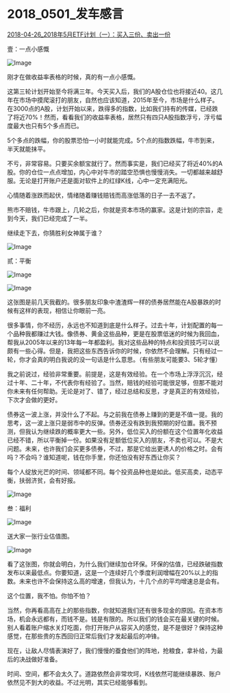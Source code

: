 # 2018_0501_发车感言

[2018-04-26_2018年5月ETF计划（一）：买入三份、卖出一份](https://mp.weixin.qq.com/s?__biz=MzIwMTIzNDMwNA==&mid=2653408792&idx=1&sn=243af5873781e76bcae38e55c98dc9a3&chksm=8d226cf7ba55e5e1c34ed21e5b0e0d1333c91bc691f7bcd9abc54cab44c5d3b409c52c03bf81&scene=27#wechat_redirect)





壹：一点小感慨



![Image](https://mmbiz.qpic.cn/mmbiz_png/SEPick5M9xjPKL7C39mXqFx4M5rgkJPF4TSecuSNWePnMdkrrrlib9sSBJEFahx71RGDaa6GsH439vlDibkX1pOCw/640?wx_fmt=png&tp=webp&wxfrom=5&wx_lazy=1&wx_co=1)

刚才在做收益率表格的时候，真的有一点小感慨。



这第三轮计划开始至今将满三年。今天买入后，我们的A股仓位也将接近40。这几年在市场中摸爬滚打的朋友，自然也应该知道，2015年至今，市场是什么样子。在3000点的A股，计划开始以来，跌得多的指数，比如我们持有的传媒，已经跌了将近70%！然而，看看我们的收益率表格，居然只有四只A股指数浮亏，浮亏幅度最大也只有5个多点而已。



5个多点的跌幅，你的股票恐怕一小时就能完成。5个点的指数跌幅，牛市到来，半天就能抹平。



不亏，非常容易。只要买余额宝就行了。然而事实是，我们已经买了将近40%的A股。你的仓位一点点增加，内心中对牛市的踏空恐惧也慢慢消失。一切都越来越舒服。无论是打开账户还是面对软件上的红绿K线，心中一定充满阳光。



心情随着涨跌而起伏，情绪随着赚钱赔钱而高涨低落的日子一去不返了。



熊市不赔钱，牛市跟上，几轮之后，你就是资本市场的赢家。这是计划的宗旨，走到今天，我们已经完成了一半。



继续走下去，你猜胜利女神属于谁？



![Image](https://mmbiz.qpic.cn/mmbiz_png/SEPick5M9xjPKL7C39mXqFx4M5rgkJPF4ZIbeSuUK2yBKqicEG5zmkERsaq4DPjnWoXUB8yaibSOfgrNfeuNmIz8w/640?wx_fmt=png&tp=webp&wxfrom=5&wx_lazy=1&wx_co=1)











贰：平衡



![Image](https://mmbiz.qpic.cn/mmbiz_png/SEPick5M9xjPKL7C39mXqFx4M5rgkJPF4TSecuSNWePnMdkrrrlib9sSBJEFahx71RGDaa6GsH439vlDibkX1pOCw/640?wx_fmt=png&tp=webp&wxfrom=5&wx_lazy=1&wx_co=1)



![Image](https://mmbiz.qpic.cn/mmbiz_jpg/SEPick5M9xjPKL7C39mXqFx4M5rgkJPF4a01PZvUj0JibmfA98kicriacUTEWCh0Sk51MXxfRR9iaEcIk6byPQtlTaQ/640?wx_fmt=jpeg&tp=webp&wxfrom=5&wx_lazy=1&wx_co=1)



这张图是前几天我截的。很多朋友印象中渣渣辉一样的债券居然能在A股暴跌的时候有这样的表现，相信让你眼前一亮。

 

很多事情，你不经历，永远也不知道到底是什么样子。过去十年，计划配置的每一个品种我都赚过大钱。像债券、黄金这些品种，更是在股票低迷的时候为我回血，帮我从2005年以来的13年每一年都盈利。我对这些品种的特点和投资技巧可以说颇有一些心得。但是，我把这些东西告诉你的时候，你依然不会理解。只有经过一轮，你才会真的明白我说的没一句话是什么意思。（有些朋友可能要3、5轮才懂）

 

我之前说过，经验非常重要。前提是，这是有效经验。在一个市场上浮浮沉沉，经过十年、二十年，不代表你有经验了。当然，赔钱的经验可能很足够，但那不能对你未来有任何帮助。无论是对了、错了，经过总结和反思，才是真正的有效经验，下次才会做的更好。

 

债券这一波上涨，并没什么了不起。与之前我在债券上赚到的更是不值一提。我的思考，这一波上涨只是弱市中的反弹。债券还没有跌到我预期的好位置。我不预测，但我认为继续跌的概率更大一些。另外，低位买入的份额在这个位置年化收益已经不错，所以平衡掉一份。如果没有足额低位买入的朋友，不卖也可以。不是大问题。未来，也许我们会买更多债券，不过，那是它给出更诱人的价格之时。会有吗？不会吗？谁知道呢，钱在你手里，你还怕没有好东西让你买？

 

每个人绽放光芒的时间、领域都不同。每个投资品种也是如此。低买高卖，动态平衡，扶弱济贫，会有好报。



![Image](https://mmbiz.qpic.cn/mmbiz_png/SEPick5M9xjPKL7C39mXqFx4M5rgkJPF4ZIbeSuUK2yBKqicEG5zmkERsaq4DPjnWoXUB8yaibSOfgrNfeuNmIz8w/640?wx_fmt=png&tp=webp&wxfrom=5&wx_lazy=1&wx_co=1)











叁：福利



![Image](https://mmbiz.qpic.cn/mmbiz_png/SEPick5M9xjPKL7C39mXqFx4M5rgkJPF4TSecuSNWePnMdkrrrlib9sSBJEFahx71RGDaa6GsH439vlDibkX1pOCw/640?wx_fmt=png&tp=webp&wxfrom=5&wx_lazy=1&wx_co=1)

送大家一张行业估值图。



![Image](https://mmbiz.qpic.cn/mmbiz_png/SEPick5M9xjPKL7C39mXqFx4M5rgkJPF44PjzicUQPrwwvyjwfNG8d5hcRSfBia8EyuLQ2qxFXtKiaQWJmw4D7tQlA/640?wx_fmt=png&tp=webp&wxfrom=5&wx_lazy=1&wx_co=1)





看了这张图，你就会明白，为什么我们继续加仓环保。环保的估值，已经跌破指数发布以来最低点。你要知道，这是一个连续好几个季度利润增幅在20%以上的指数。未来也许不会保持这么高的增速，但我认为，十几个点的平均增速总是会有。

 

这个位置，我不怕。你怕不怕？

 

当然，你再看高高在上的那些指数，你就知道我们还有很多现金的原因。在资本市场，机会永远都有，而钱不是。钱是有限的。所以我们的钱会买在最关键的时候。别人看着账户缩水关灯吃面，你打开账户从容买入的感觉，是不是很好？保持这种感觉，在那些贵的东西回归正常后我们才发起最后的冲锋。

 

现在，让敌人尽情表演好了，我们慢慢的蚕食他们的阵地，抢粮食，拿补给，为最后的决战做好准备。



时间、空间，都不会太久了。道路依然会非常坎坷，K线依然可能继续暴跌、账户依然见不到大的收益。不过光明，其实已经能够看到。